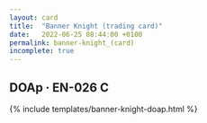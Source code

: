 ```yaml
---
layout: card
title:  "Banner Knight (trading card)"
date:   2022-06-25 08:44:00 +0100
permalink: banner-knight_(card)
incomplete: true
---
```


## DOAp &middot; EN-026 C

{% include templates/banner-knight-doap.html %}